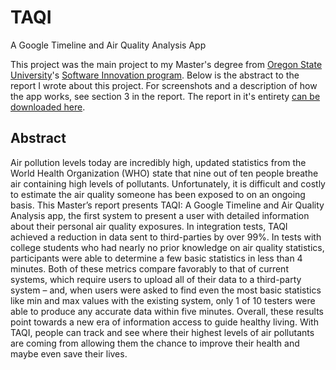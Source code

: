 # TAQI

A Google Timeline and Air Quality Analysis App

This project was the main project to my Master's degree from [Oregon State University](https://oregonstate.edu)'s [Software Innovation program](https://research.engr.oregonstate.edu/si-lab/).
Below is the abstract to the report I wrote about this project.
For screenshots and a description of how the app works, see section 3 in the report.
The report in it's entirety [can be downloaded here](https://s3.us-west-2.amazonaws.com/samlichlyter.com-binaries/docs/TAQI+Report+-+revised.docx).

## Abstract

Air pollution levels today are incredibly high, updated statistics from the World Health Organization (WHO) state that nine out of ten people breathe air containing high levels of pollutants.
Unfortunately, it is difficult and costly to estimate the air quality someone has been exposed to on an ongoing basis.
This Master’s report presents TAQI: A Google Timeline and Air Quality Analysis app, the first system to present a user with detailed information about their personal air quality exposures.
In integration tests, TAQI achieved a reduction in data sent to third-parties by over 99%.
In tests with college students who had nearly no prior knowledge on air quality statistics, participants were able to determine a few basic statistics in less than 4 minutes.
Both of these metrics compare favorably to that of current systems, which require users to upload all of their data to a third-party system – and, when users were asked to find even the most basic statistics like min and max values with the existing system, only 1 of 10 testers were able to produce any accurate data within five minutes.
Overall, these results point towards a new era of information access to guide healthy living.
With TAQI, people can track and see where their highest levels of air pollutants are coming from allowing them the chance to improve their health and maybe even save their lives.
